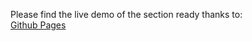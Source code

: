 Please find the live demo of the section ready thanks to: \
[Github Pages](https://themehdiq.github.io/Tea-Cozy-Brand/)
